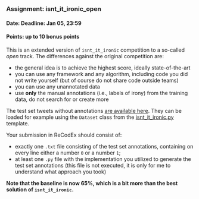 ### Assignment: isnt_it_ironic_open
#### Date: Deadline: Jan 05, 23:59
#### Points: up to 10 bonus points

This is an extended version of `isnt_it_ironic` competition to a so-called
_open_ track. The differences against the original competition are:
- the general idea is to achieve the highest score, ideally state-of-the-art
- you can use any framework and any algorithm, including code you did not
  write yourself (but of course do not share code outside teams)
- you can use any unannotated data
- use **only** the manual annotations (i.e., labels of irony) from the training
  data, do not search for or create more

The test set tweets without annotations
[are available here](https://ufal.mff.cuni.cz/~straka/courses/npfl129/1920/datasets/isnt_it_ironic.test.zip).
They can be loaded for example using the `Dataset` class from the
[isnt_it_ironic.py](https://github.com/ufal/npfl129/tree/past-1920/labs/07/isnt_it_ironic.py)
template.

Your submission in ReCodEx should consist of:
- exactly one `.txt` file consisting of the test set annotations, containing
  on every line either a number `0` or a number `1`;
- at least one `.py` file with the implementation you utilized to generate the
  test set annotations (this file is not executed, it is only for me to
  understand what approach you took)

**Note that the baseline is now 65%, which is a bit more than the best solution
of `isnt_it_ironic`.**

